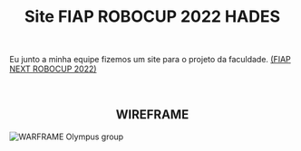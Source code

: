 
<h1 align="center" >Site FIAP ROBOCUP 2022 HADES </h1>

<br>

  Eu junto a minha equipe fizemos um site para o projeto da faculdade. 
  <a href="https://www.fiap.com.br/next/" target="_blank"  >(FIAP NEXT ROBOCUP 2022) </a>
  
<br>  
  
<h2 align="center" > WIREFRAME </h2>
  
  

![WARFRAME Olympus group](https://user-images.githubusercontent.com/90010767/219829574-1c2a94f6-3837-44b6-b218-82a573a1506e.png)
